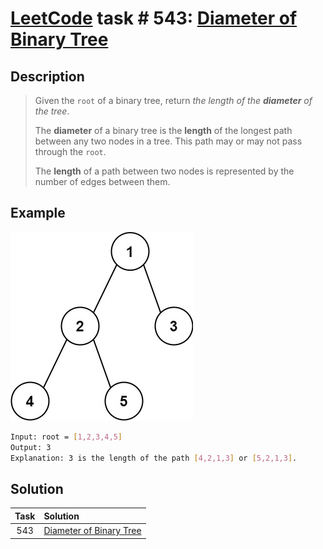# [LeetCode][leetcode] task # 543: [Diameter of Binary Tree][task]

Description
-----------

> Given the `root` of a binary tree, return _the length of the **diameter** of the tree_.
> 
> The **diameter** of a binary tree is the **length** of the longest path between any two nodes in a tree.
> This path may or may not pass through the `root`.
> 
> The **length** of a path between two nodes is represented by the number of edges between them.

 Example
-------

![tree.png](image/tree.png)

```sh
Input: root = [1,2,3,4,5]
Output: 3
Explanation: 3 is the length of the path [4,2,1,3] or [5,2,1,3].
```

Solution
--------

| Task | Solution                            |
|:----:|:------------------------------------|
| 543  | [Diameter of Binary Tree][solution] |


[leetcode]: <http://leetcode.com/>
[task]: <https://leetcode.com/problems/diameter-of-binary-tree/>
[solution]: <https://github.com/wellaxis/praxis-leetcode/blob/main/src/main/java/com/witalis/praxis/leetcode/task/h6/p543/option/Practice.java>
